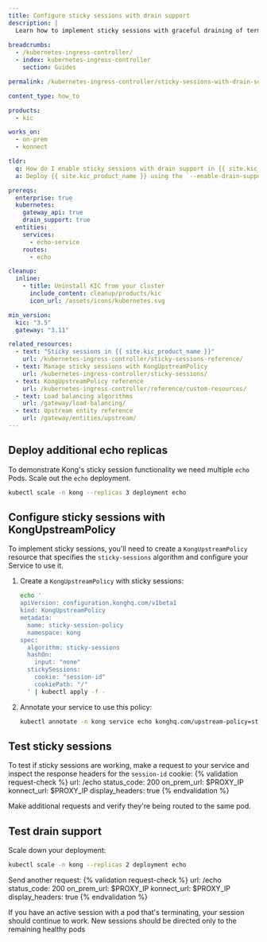 ```yaml
---
title: Configure sticky sessions with drain support
description: |
  Learn how to implement sticky sessions with graceful draining of terminating pods using {{site.kic_product_name}}.
  
breadcrumbs:
  - /kubernetes-ingress-controller/
  - index: kubernetes-ingress-controller
    section: Guides

permalink: /kubernetes-ingress-controller/sticky-sessions-with-drain-support/

content_type: how_to

products:
  - kic

works_on:
  - on-prem
  - konnect

tldr:
  q: How do I enable sticky sessions with drain support in {{ site.kic_product_name }}?  
  a: Deploy {{ site.kic_product_name }} using the `--enable-drain-support=true` flag. Next, configure `spec.stickySessions` and set `spec.algorithm` to `sticky-sessions` in a `KongUpstreamPolicy` resource. Finally, attach the `KongUpstreamPolicy` resource to a Kubernetes Service with the `konghq.com/upstream-policy` annotation.

prereqs:
  enterprise: true
  kubernetes:
    gateway_api: true
    drain_support: true
  entities:
    services:
      - echo-service
    routes:
      - echo

cleanup:
  inline:
    - title: Uninstall KIC from your cluster
      include_content: cleanup/products/kic
      icon_url: /assets/icons/kubernetes.svg

min_version:
  kic: "3.5"
  gateway: "3.11"

related_resources:
  - text: "Sticky sessions in {{ site.kic_product_name }}"
    url: /kubernetes-ingress-controller/sticky-sessions-reference/
  - text: Manage sticky sessions with KongUpstreamPolicy
    url: /kubernetes-ingress-controller/sticky-sessions/
  - text: KongUpstreamPolicy reference
    url: /kubernetes-ingress-controller/reference/custom-resources/
  - text: Load balancing algorithms
    url: /gateway/load-balancing/
  - text: Upstream entity reference
    url: /gateway/entities/upstream/
---
```


## Deploy additional echo replicas

To demonstrate Kong's sticky session functionality we need multiple `echo` Pods. Scale out the `echo` deployment.

```bash
kubectl scale -n kong --replicas 3 deployment echo
```

## Configure sticky sessions with KongUpstreamPolicy

To implement sticky sessions, you'll need to create a `KongUpstreamPolicy` resource that specifies the `sticky-sessions` algorithm and configure your Service to use it.

1. Create a `KongUpstreamPolicy` with sticky sessions:

   ```bash
   echo '
   apiVersion: configuration.konghq.com/v1beta1
   kind: KongUpstreamPolicy
   metadata:
     name: sticky-session-policy
     namespace: kong
   spec:
     algorithm: sticky-sessions
     hashOn:
       input: "none"
     stickySessions:
       cookie: "session-id"
       cookiePath: "/"
     ' | kubectl apply -f -
   ```

1. Annotate your service to use this policy:

   ```bash
   kubectl annotate -n kong service echo konghq.com/upstream-policy=sticky-session-policy --overwrite
   ```

## Test sticky sessions

To test if sticky sessions are working, make a request to your service and inspect the response headers for the `session-id` cookie:
{% validation request-check %}
url: /echo
status_code: 200
on_prem_url: $PROXY_IP
konnect_url: $PROXY_IP
display_headers: true
{% endvalidation %}

Make additional requests and verify they're being routed to the same pod.

## Test drain support

Scale down your deployment: 
```bash
kubectl scale -n kong --replicas 2 deployment echo
```

Send another request:
{% validation request-check %}
url: /echo
status_code: 200
on_prem_url: $PROXY_IP
konnect_url: $PROXY_IP
display_headers: true
{% endvalidation %}

If you have an active session with a pod that's terminating, your session should continue to work. New sessions should be directed only to the remaining healthy pods